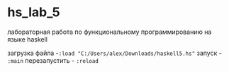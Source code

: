# hs_lab_5
лабораторная работа по функциональному программированию на языке haskell 


загрузка файла -`:load "C:/Users/alex/Downloads/haskell5.hs"`
запуск - `:main`
перезапустить - `:reload`
